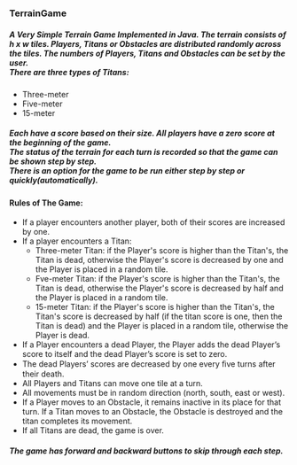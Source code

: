 ### TerrainGame
##### A Very Simple Terrain Game Implemented in Java. The terrain consists of h x w tiles. Players, Titans or Obstacles are distributed randomly across the tiles. The numbers of Players, Titans and Obstacles can be set by the user.<br/>There are three types of Titans:
- Three-meter
- Five-meter
- 15-meter
##### Each have a score based on their size. All players have a zero score at the beginning of the game.<br/>The status of the terrain for each turn is recorded so that the game can be shown step by step.<br/>There is an option for the game to be run either step by step or quickly(automatically).
#### Rules of The Game:
- If a player encounters another player, both of their scores are increased by one.
- If a player encounters a Titan:
   -  Three-meter Titan: if the Player's score is higher than the Titan's, the Titan is dead, otherwise the Player's score is decreased by one and the Player is placed in a random tile.
   -  Fve-meter Titan: if the Player's score is higher than the Titan's, the Titan is dead, otherwise the Player's score is decreased by half and the Player is placed in a random tile.
   - 15-meter Titan: if the Player's score is higher than the Titan's, the Titan's score is decreased by half (if the titan score is one, then the Titan is dead) and the Player is placed in a random tile, otherwise the Player is dead.
- If a Player encounters a dead Player, the Player adds the dead Player’s score to itself and the dead Player’s score is set to zero.
- The dead Players’ scores are decreased by one every ﬁve turns after their death.
- All Players and Titans can move one tile at a turn.
- All movements must be in random direction (north, south, east or west).
- If a Player moves to an Obstacle, it remains inactive in its place for that turn. If a Titan moves to an Obstacle, the Obstacle is destroyed and the titan completes its movement.
- If all Titans are dead, the game is over.
##### The game has forward and backward buttons to skip through each step.
